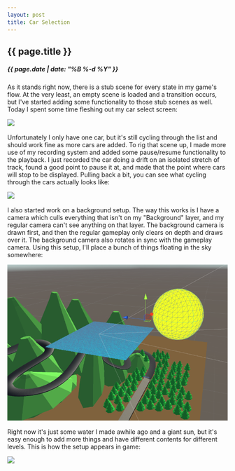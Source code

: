 ```yaml
---
layout: post
title: Car Selection
---
```

{{ page.title }}
----------------
<h5>{{ page.date | date: "%B %-d %Y" }}</h5>

As it stands right now, there is a stub scene for every state in my game's flow.
At the very least, an empty scene is loaded and a transition occurs, but I've started
adding some functionality to those stub scenes as well. Today I spent some time
fleshing out my car select screen:

<img src="/images/2017/Feb/CarSelect.png">

Unfortunately I only have one car, but it's still cycling through the list and
should work fine as more cars are added. To rig that scene up, I made more use of
my recording system and added some pause/resume functionality to the playback. I
just recorded the car doing a drift on an isolated stretch of track, found a good
point to pause it at, and made that the point where cars will stop to be displayed.
Pulling back a bit, you can see what cycling through the cars actually looks like:

<img src="/images/2017/Feb/CarSelectTop.png">

I also started work on a background setup. The way this works is I have a camera
which culls everything that isn't on my "Background" layer, and my regular camera
can't see anything on that layer. The background camera is drawn first, and then
the regular gameplay only clears on depth and draws over it. The background camera
also rotates in sync with the gameplay camera. Using this setup, I'll place a bunch
of things floating in the sky somewhere:

<img src="/images/2017/Feb/BackgroundSetup.png">

Right now it's just some water I made awhile ago and a giant sun, but it's easy
enough to add more things and have different contents for different levels. This
is how the setup appears in game:

<img src="/images/2017/Feb/Background.gif">

